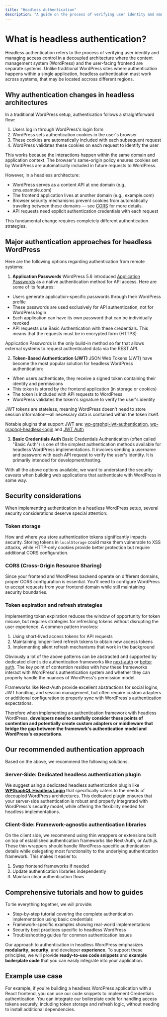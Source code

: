 ```yaml
---
title: "Headless Authentication"
description: "A guide on the process of verifying user identity and managing access control in a decoupled architecture where the WordPress and the frontend are separate systems."
---
```


# What is headless authentication?

Headless authentication refers to the process of verifying user identity and managing access control in a decoupled architecture where the content management system (WordPress) and the user-facing frontend are separate systems. Unlike traditional WordPress sites where authentication happens within a single application, headless authentication must work across systems, that may be located accross different regions.

## Why authentication changes in headless architectures

In a traditional WordPress setup, authentication follows a straightforward flow:

1. Users log in through WordPress's login form
2. WordPress sets authentication cookies in the user's browser
3. These cookies are automatically included with each subsequent request
4. WordPress validates these cookies on each request to identify the user

This works because the interactions happen within the same domain and application context. The browser's same-origin policy ensures cookies set by WordPress are automatically included in future requests to WordPress.

However, in a headless architecture:

* WordPress serves as a content API at one domain (e.g., cms.example.com)
* The frontend application lives at another domain (e.g., example.com)
* Browser security mechanisms prevent cookies from automatically traveling between these domains — see [CORS](https://developer.mozilla.org/en-US/docs/Web/HTTP/CORS) for more details.
* API requests need explicit authentication credentials with each request

This fundamental change requires completely different authentication strategies. 

## Major authentication approaches for headless WordPress
Here are the following options regarding authentication from remote systems:

1. **Application Passwords**
WordPress 5.6 introduced [Application Passwords](https://make.wordpress.org/core/2020/11/05/application-passwords-integration-guide/) as a native authentication method for API access. Here are some of its features:

* Users generate application-specific passwords through their WordPress profile
* These passwords are used exclusively for API authentication, not for WordPress login
* Each application can have its own password that can be individually revoked
* API requests use Basic Authentication with these credentials. This means that the requests must be in encrypted form (HTTPS)

Application Passwords is the only build-in method so far that allows external systems to request authenticated data via the REST API.

2. **Token-Based Authentication (JWT)**
JSON Web Tokens (JWT) have become the most popular solution for headless WordPress authentication:

* When users authenticate, they receive a signed token containing their identity and permissions
* This token is stored by the frontend application (in storage or cookies)
* The token is included with API requests to WordPress
* WordPress validates the token's signature to verify the user's identity

JWT tokens are stateless, meaning WordPress doesn't need to store session information—all necessary data is contained within the token itself.

Notable plugins that support JWT are: [wp-graphql-jwt-authentication](https://github.com/wp-graphql/wp-graphql-jwt-authentication), [wp-graphql-headless-login](https://github.com/AxeWP/wp-graphql-headless-login/tree/main) and [JWT Auth](https://wordpress.org/plugins/jwt-auth/)

3. **Basic Credentials Auth**
Basic Credentials Authentication (often called "Basic Auth") is one of the simplest authentication methods available for headless WordPress implementations. It involves sending a username and password with each API request to verify the user's identity. It is primarily intended for development/testing.


With all the above options available, we want to understand the security caveats when building web applications that authenticate with WordPress in some way.

## Security considerations
When implementing authentication in a headless WordPress setup, several security considerations deserve special attention:

### Token storage
How and where you store authentication tokens significantly impacts security. Storing tokens in `localStorage` could make them vulnerable to XSS attacks, while HTTP-only cookies provide better protection but require additional CORS configuration.

### CORS (Cross-Origin Resource Sharing)
Since your frontend and WordPress backend operate on different domains, proper CORS configuration is essential. You'll need to configure WordPress to accept requests from your frontend domain while still maintaining security boundaries.

### Token expiration and refresh strategies
Implementing token expiration reduces the window of opportunity for token misuse, but requires strategies for refreshing tokens without disrupting the user experience. A common pattern involves:

1. Using short-lived access tokens for API requests
2. Maintaining longer-lived refresh tokens to obtain new access tokens
3. Implementing silent refresh mechanisms that work in the background

Obviously a lot of the above patterns can be abstracted and supported by dedicated client side authentication frameworks like [next-auth](https://next-auth.js.org/) or [better auth](https://www.better-auth.com/). The key point of contention resides with how these frameworks interact with WordPress's authentication system and whether they can properly handle the nuances of WordPress's permission model.

Frameworks like Next-Auth provide excellent abstractions for social logins, JWT handling, and session management, but often require custom adapters or additional configuration to properly sync with WordPress's authentication expectations.

Therefore when implementing an authentication framework with headless WordPress, **developers need to carefully consider these points of contention and potentially create custom adapters or middleware that bridge the gap between the framework's authentication model and WordPress's expectations**.

## Our recommended authentication approach
Based on the above, we recommend the following solutions.

### Server-Side: Dedicated headless authentication plugin
We suggest using a dedicated headless authentication plugin like [**WPGraphQL Headless Login**](https://github.com/AxeWP/wp-graphql-headless-login) that specifically caters to the needs of decoupled WordPress architectures. This dedicated plugin ensures that your server-side authentication is robust and properly integrated with WordPress's security model, while offering the flexibility needed for headless implementations.

### Client-Side: Framework-agnostic authentication libraries
On the client side, we recommend using thin wrappers or extensions built on top of established authentication frameworks like Next-Auth, or Auth.js. These thin wrappers should handle WordPress-specific authentication details while delegating most functionality to the underlying authentication framework. This makes it easier to:

1. Swap frontend frameworks if needed
2. Update authentication libraries independently
3. Maintain clear authentication flows

## Comprehensive tutorials and how to guides
To tie everything together, we will provide:

* Step-by-step tutorial covering the complete authentication implementation using basic credentials
* Framework-specific examples showing real-world implementations
* Security best practices specific to headless WordPress
* Troubleshooting guides for common authentication issues

Our approach to authentication in headless WordPress emphasizes **modularity**, **security**, and developer **experience**. To support these principles, we will provide **ready-to-use code snippets** and **example boilerplate code** that you can easily integrate into your application.

## Example use case
For example, if you're building a headless WordPress application with a React frontend, you can use our code snippets to implement Credentials authentication. You can integrate our boilerplate code for handling access tokens securely, including token storage and refresh logic, without needing to install additional dependencies.